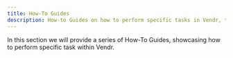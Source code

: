 ```yaml
---
title: How-To Guides
description: How-to Guides on how to perform specific tasks in Vendr, the eCommerce solution for Umbraco
---
```


In this section we will provide a series of How-To Guides, showcasing how to perform specific task within Vendr.

<work-in-progress />